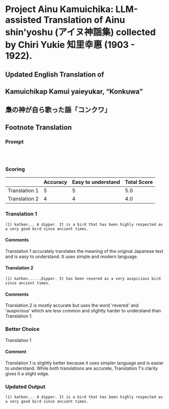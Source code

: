# Project Ainu Kamuichika: LLM-assisted Translation of Ainu shin'yoshu (アイヌ神謡集) collected by Chiri Yukie 知里幸惠 (1903 - 1922).

## Updated English Translation of

## Kamuichikap Kamui yaieyukar, “Konkuwa” 
## 梟の神が自ら歌った謡「コンクワ」
## Footnote Translation

### Prompt 
```



```

### Scoring

|               | Accuracy | Easy to understand |  Total Score |
| ------------- | -------- | ------------------ | ------------ | 
| Translation 1 | 5 | 5 |  5.0 |
| Translation 2 | 4 | 4 |  4.0 |

### Translation 1
```
(1) katken... A dipper. It is a bird that has been highly respected as a very good bird since ancient times.
```
#### Comments
Translation 1 accurately translates the meaning of the original Japanese text and is easy to understand. It uses simple and modern language.

#### Translation 2
```
(1) katken......Dipper. It has been revered as a very auspicious bird since ancient times.
```
#### Comments
Translation 2 is mostly accurate but uses the word 'revered' and 'auspicious' which are less common and slightly harder to understand than Translation 1.

### Better Choice
Translation 1
#### Comment
Translation 1 is slightly better because it uses simpler language and is easier to understand. While both translations are accurate, Translation 1's clarity gives it a slight edge.

### Updated Output
```
(1) katken... A dipper. It is a bird that has been highly respected as a very good bird since ancient times.
```

